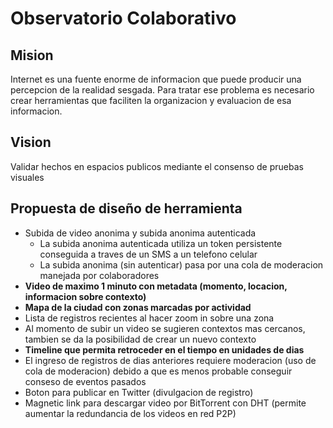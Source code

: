 # Observatorio Colaborativo

## Mision
Internet es una fuente enorme de informacion que puede producir una percepcion de la realidad sesgada. Para tratar ese problema es necesario crear herramientas que faciliten la organizacion y evaluacion de esa informacion.

## Vision
Validar hechos en espacios publicos mediante el consenso de pruebas visuales

## Propuesta de diseño de herramienta
* Subida de video anonima y subida anonima autenticada
  * La subida anonima autenticada utiliza un token persistente conseguida a traves de un SMS a un telefono celular
  * La subida anonima (sin autenticar) pasa por una cola de moderacion manejada por colaboradores
* **Video de maximo 1 minuto con metadata (momento, locacion, informacion sobre contexto)**
* **Mapa de la ciudad con zonas marcadas por actividad**
* Lista de registros recientes al hacer zoom in sobre una zona
* Al momento de subir un video se sugieren contextos mas cercanos, tambien se da la posibilidad de crear un nuevo contexto
* **Timeline que permita retroceder en el tiempo en unidades de dias**
* El ingreso de registros de dias anteriores requiere moderacion (uso de cola de moderacion) debido a que es menos probable conseguir conseso de eventos pasados
* Boton para publicar en Twitter (divulgacion de registro)
* Magnetic link para descargar video por BitTorrent con DHT (permite aumentar la redundancia de los videos en red P2P)
